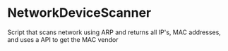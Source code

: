 # NetworkDeviceScanner
Script that scans network using ARP and returns all IP's, MAC addresses, and uses a API to get the MAC vendor
